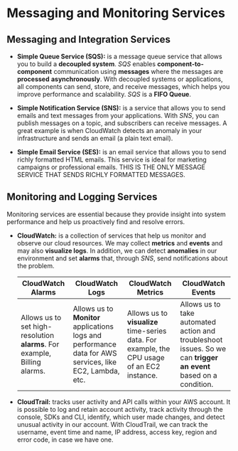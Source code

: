 # Messaging and Monitoring Services

## Messaging and Integration Services

- **Simple Queue Service (SQS):** is a message queue service that allows you to build a **decoupled system**. *SQS* enables **component-to-component** communication using **messages** where the messages are **processed** **asynchronously**. With decoupled systems or applications, all components can send, store, and receive messages, which helps you improve performance and scalability. *SQS* is a **FIFO Queue**.

- **Simple Notification Service (SNS):** is a service that allows you to send emails and text messages from your applications. With *SNS*, you can publish messages on a topic, and subscribers can receive messages. A great example is when CloudWatch detects an anomaly in your infrastructure and sends an email (a plain text email).

- **Simple Email Service (SES):** is an email service that allows you to send richly formatted HTML emails. This service is ideal for marketing campaigns or professional emails. THIS IS THE ONLY MESSAGE SERVICE THAT SENDS RICHLY FORMATTED MESSAGES.

## Monitoring and Logging Services

Monitoring services are essential because they provide insight into system performance and help us proactively find and resolve errors.

- **CloudWatch:** is a collection of services that help us monitor and observe our cloud resources. We may collect **metrics** and **events** and may also **visualize logs**. In addition, we can detect **anomalies** in our environment and set **alarms** that, through *SNS*, send notifications about the problem.

    | CloudWatch Alarms | CloudWatch Logs | CloudWatch Metrics | CloudWatch Events |
    |-------------------|-----------------|--------------------|-------------------|
    | Allows us to set high-resolution **alarms**. For example, Billing alarms. | Allows us to **Monitor** applications logs and performance data for AWS services, like EC2, Lambda, etc. | Allows us to **visualize** time-series data. For example, the CPU usage of an EC2 instance. | Allows us to take automated action and troubleshoot issues. So we can **trigger an event** based on a condition. |

- **CloudTrail:** tracks user activity and API calls within your AWS account. It is possible to log and retain account activity, track activity through the console, SDKs and CLI, identify, which user made changes, and detect unusual activity in our account. With CloudTrail, we can track the username, event time and name, IP address, access key, region and error code, in case we have one.
